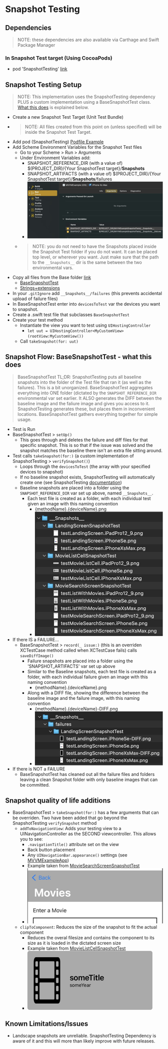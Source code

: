 # Snapshot Testing
## Dependencies
> NOTE: these dependencies are also available via Carthage and Swift Package Manager

### In Snapshot Test target (Using CocoaPods)
* pod 'SnapshotTesting' [link](https://cocoapods.org/pods/SnapshotTesting)

## Snapshot Testing Setup
> NOTE: This implementation uses the SnapshotTesting dependency PLUS a custom implementation using a BaseSnapshotTest class. [What this does](SnapshotTesting.md#snapshot-flow-basesnapshottest---what-this-does) is explained below.
* Create a new Snapshot Test Target (Unit Test Bundle)
* > NOTE: All files created from this point on (unless specified) will be inside the Snapshot Test Target.
* Add pod (SnapshotTesting) [Podfile Example](/Podfile)
* Add Scheme Environment Variables for the Snapshot Test files
  * Go to your Scheme > Run > Arguments
  * Under Environment Variables add:
    * SNAPSHOT_REFERENCE_DIR (with a value of) $(PROJECT_DIR)/{Your SnapshotTest target}/__Snapshots__
    * SNAPSHOT_ARTIFACTS (with a value of) $(PROJECT_DIR)/{Your SnapshotTest target}/__Snapshots__/failures
    * ![Scheme Image](images/schemeEnvironmentalVars.jpg)
  * > NOTE: you do not need to have the Snapshots placed inside the Snapshot Test folder if you do not want. It can be placed top level, or wherever you want. Just make sure that the path to the `__Snapshots__` dir is the same between the two environmental vars.
* Copy all files from the Base folder [link](/MVVMExampleSnapshotTests/Base)
  * [BaseSnapshotTest](/MVVMExampleSnapshotTests/Base/BaseSnapshotTest.swift)
  * [Strings+extensions](/MVVMExampleSnapshotTests/Base/Strings%2Bextensions.swift)
* In your `.gitIgnore` add `__Snapshots__/failures` (this prevents accidental upload of failure files)
* In BaseSnapshotTest enter into `devicesToTest` var the devices you want to snapshot. 
* Create a .swift test file that subclasses `BaseSnapshotTest`
* Create your test method
  * Instantiate the view you want to test using `UIHostingController`
    * `let uut = UIHostingController<MyCustomView>(rootView:MyCustomView())`
  * Call `takeSnapshot(for: uut)`

## Snapshot Flow: BaseSnapshotTest - what this does
> BaseSnapshotTest TL;DR: SnapshotTesting puts all baseline snapshots into the folder of the Test file that ran it (as well as the failures). This is a bit unorganized. BaseSnapshotTest aggregates everything into ONE folder (dictated by the `SNAPSHOT_REFERENCE_DIR` environmental var set earlier. It ALSO generates the DIFF between the baseline image and the faliure image and gives you access to it. SnapshotTesting generates these, but places them in inconvenient locations. BaseSnapshotTest gathers everything together for simple usage.
* Test is Run
* BaseSnapshotTest > `setUp()`
  * This goes through and deletes the failure and diff files for that specific snapshot. This is so that if the issue was solved and the snapshot matches the baseline there isn't an extra file sitting around.
* Test calls `takeSnapshot(for:)` (a custom implementation of SnapshotTesting > `verifySnapshot()`)
  * Loops through the `devicesToTest` (the array with your specified devices to snapshot)
  * If no baseline snapshot exists, SnapshotTesting will automatically create one (see SnapshotTesting [documentation](https://cocoapods.org/pods/SnapshotTesting#usage))
  * Baseline snapshots are placed into a folder using the `SNAPSHOT_REFERENCE_DIR` var set up above, named `__Snapshots__`.
    * Each test file is created as a folder, with each individual test given an image with this naming convention
      * {methodName}.{deviceName}.png
      * ![Baseline Folder Structure](images/baselineFolderStructure.jpg)
* If there IS a FAILURE...
  * BaseSnapshotTest > `record(_ issue:)` (this is an overriden XCTestCase method called when XCTestCase fails) calls `saveDiffImage()`
    * Failure snapshots are placed into a folder using the 'SNAPSHOT_ARTIFACTS' var set up above
    * Similar to the Baseline snapshots, each test file is created as a folder, with each individual failure given an image with this naming convention
      * {methodName}.{deviceName}.png
    * Along with a DIFF file, showing the difference between the baseline image and the failure image, with this naming convention
      * {methodName}.{deviceName}-DIFF.png
      * ![Failure Folder Structure](images/failureFolderStructure.jpg)
* If there is NOT a FAILURE
  * BaseSnapshotTest has cleaned out all the failure files and folders leaving a clean Snapshot folder with only baseline images that can be committed.

## Snapshot quality of life additions
* BaseSnapshotTest > `takeSnapshot(for:)` has a few arguments that can be overriden. Two have been added that go beyond the SnapshotTesting `verifySnapshot` method
  * `addToNavigationView`: Adds your testing view to a UINavigationController as the SECOND viewcontroller. This allows you to see:
    * `.navigationTitle()` attribute set on the view
    * Back button placement
    * Any `UINavigationBar.appearance()` settings (see [MVVMExampleApp](/Shared/MVVMExampleApp.swift))
    * Example taken from [MovieSearchScreenSnapshotTest](/MVVMExampleSnapshotTests/__Snapshots__/MovieSearchScreenSnapshotTest/testListWithMovies.iPhoneSe.png)
    * <img src="images/snapshotNavigationBar.jpg" width="500">
  * `clipToComponent`: Reduces the size of the snapshot to fit the actual component
    * Reduces the overal filesize and contains the component to its size as it is loaded in the dictated screen size
    * Example taken from [MovieListCellSnapshotTest](/MVVMExampleSnapshotTests/__Snapshots__/MovieListCellSnapshotTest/testMovieListCell.iPhoneSe.png)
    * <img src="images/componentClipping.jpg" width="400">

## Known Limitations/Issues
* Landscape snapshots are unreliable. SnapshotTesting Dependency is aware of it and this will more than likely improve with future releases.
